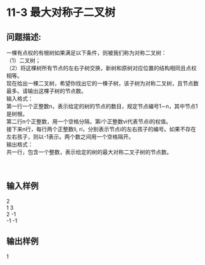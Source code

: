 # 11-3 最大对称子二叉树

## 问题描述:<br>
一棵有点权的有根树如果满足以下条件，则被我们称为对称二叉树：<br>
（1）二叉树；<br>
（2）将这棵树所有节点的左右子树交换，新树和原树对应位置的结构相同且点权相等。<br>
现在给出一棵二叉树，希望你找出它的一棵子树，该子树为对称二叉树，且节点数 最多。请输出这棵子树的节点数。<br>
输入格式：<br>
第一行一个正整数n，表示给定的树的节点的数目，规定节点编号1∼n，其中节点1是树根。<br>
第二行n个正整数，用一个空格分隔，第i个正整数vi代表节点i的权值。<br>
接下来n行，每行两个正整数li, ri，分别表示节点i的左右孩子的编号。如果不存在左右孩子，则以-1表示。两个数之间用一个空格隔开。<br>
输出格式：<br>
共一行，包含一个整数，表示给定的树的最大对称二叉子树的节点数。<br>
<br><br>


## 输入样例<br>
2 <br>
1 3 <br>
2 -1 <br>
-1 -1
<br>

## 输出样例<br>
1
<br>